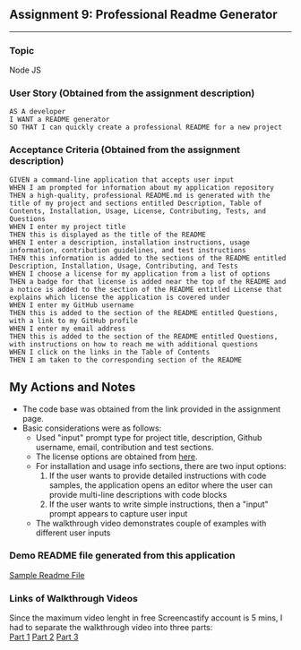 ## Assignment 9: Professional Readme Generator
---
### Topic
Node JS

### User Story (Obtained from the assignment description)

```
AS A developer
I WANT a README generator
SO THAT I can quickly create a professional README for a new project
```

### Acceptance Criteria (Obtained from the assignment description)

```
GIVEN a command-line application that accepts user input
WHEN I am prompted for information about my application repository
THEN a high-quality, professional README.md is generated with the title of my project and sections entitled Description, Table of Contents, Installation, Usage, License, Contributing, Tests, and Questions
WHEN I enter my project title
THEN this is displayed as the title of the README
WHEN I enter a description, installation instructions, usage information, contribution guidelines, and test instructions
THEN this information is added to the sections of the README entitled Description, Installation, Usage, Contributing, and Tests
WHEN I choose a license for my application from a list of options
THEN a badge for that license is added near the top of the README and a notice is added to the section of the README entitled License that explains which license the application is covered under
WHEN I enter my GitHub username
THEN this is added to the section of the README entitled Questions, with a link to my GitHub profile
WHEN I enter my email address
THEN this is added to the section of the README entitled Questions, with instructions on how to reach me with additional questions
WHEN I click on the links in the Table of Contents
THEN I am taken to the corresponding section of the README
```

## My Actions and Notes

* The code base was obtained from the link provided in the assignment page.
* Basic considerations were as follows:
    * Used "input" prompt type for project title, description, Github username, email, contribution and test sections.
    * The license options are obtained from [here](https://choosealicense.com/community/).
    * For installation and usage info sections, there are two input options:
        1. If the user wants to provide detailed instructions with code samples, the application opens an editor where the user can provide multi-line descriptions with code blocks
        2. If the user wants to write simple instructions, then a "input" prompt appears to capture user input
    * The walkthrough video demonstrates couple of examples with different user inputs  

### Demo README file generated from this application
[Sample Readme File](./dist/README.md)

### Links of Walkthrough Videos
Since the maximum video lenght in free Screencastify account is 5 mins, I had to separate the walkthrough video into three parts:  
[Part 1](https://drive.google.com/file/d/1eb-_tchh8flSuk3UcSqV2hI5f_t0lHeu/view)
[Part 2](https://drive.google.com/file/d/1-F7e3emO26k21G3LkAEguzu58yS8nzjs/view)
[Part 3](https://drive.google.com/file/d/1yVsOw4xjlGmPDOrGv_TonWcyXR7XBPzk/view)